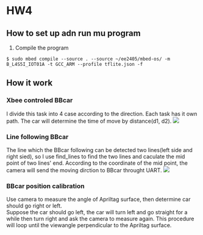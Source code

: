 # HW4

## How to set up adn run mu program
1.  Compile the program
```
$ sudo mbed compile --source . --source ~/ee2405/mbed-os/ -m B_L4S5I_IOT01A -t GCC_ARM --profile tflite.json -f
```

## How it work

### Xbee controled BBcar
I divide this task into 4 case according to the direction. Each task has it own path. The car will determine the time of move by distance(d1, d2).
![](https://i.imgur.com/nVLDmrx.jpg)  

### Line following BBcar
The line which the BBcar following can be detected two lines(left side and right sied), so I use find_lines to find the two lines and caculate the mid point of two lines' end. According to the coordinate of the mid point, the camera will send the moving dirction to BBcar throught UART. 
![](https://i.imgur.com/ObLbLcX.jpg)

### BBcar position calibration
Use camera to measure the angle of Apriltag surface, then determine car should go right or left.  
Suppose the car should go left, the car will turn left and go straight for a while then turn right and ask the camera to measure again. This procedure will loop until the viewangle perpendicular to the Apriltag surface. 
